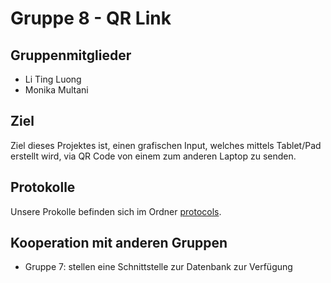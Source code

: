# Gruppe 8 - QR Link

## Gruppenmitglieder
* Li Ting Luong
* Monika Multani

## Ziel  
Ziel dieses Projektes ist, einen grafischen Input, welches mittels Tablet/Pad erstellt wird, via QR Code von einem zum anderen Laptop zu senden.

## Protokolle
Unsere Prokolle befinden sich im Ordner [protocols](/BACnet/groups/08-qrLink/protocols).

## Kooperation mit anderen Gruppen
* Gruppe 7: stellen eine Schnittstelle zur Datenbank zur Verfügung 